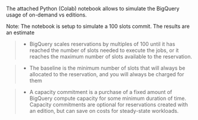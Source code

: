 The attached Python (Colab) notebook allows to simulate the BigQuery usage of on-demand vs editions. 

Note: The notebook is setup to simulate a 100 slots commit. The results are an estimate 

> * BigQuery scales reservations by multiples of 100 until it has reached the number of slots needed to execute the jobs, or it reaches the maximum number of slots available to the reservation.

> * The baseline is the minimum number of slots that will always be allocated to the reservation, and you will always be charged for them

> * A capacity commitment is a purchase of a fixed amount of BigQuery compute capacity for some minimum duration of time. Capacity commitments are optional for reservations created with an edition, but can save on costs for steady-state workloads.

